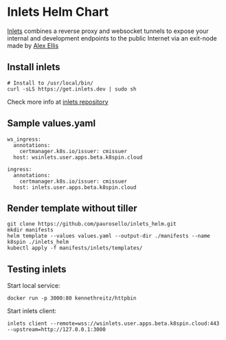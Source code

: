 # Inlets Helm Chart
[Inlets](https://github.com/alexellis/inlets) combines a reverse proxy and websocket tunnels to expose your internal and development endpoints to the public Internet via an exit-node made by [Alex Ellis](https://github.com/alexellis)

## Install inlets
```
# Install to /usr/local/bin/
curl -sLS https://get.inlets.dev | sudo sh
```
Check more info at [inlets repository](https://github.com/alexellis/inlets#get-started-install-the-cli)


## Sample values.yaml
```
ws_ingress:
  annotations:
    certmanager.k8s.io/issuer: cmissuer
  host: wsinlets.user.apps.beta.k8spin.cloud

ingress:
  annotations:
    certmanager.k8s.io/issuer: cmissuer
  host: inlets.user.apps.beta.k8spin.cloud
```

## Render template without tiller
```
git clone https://github.com/paurosello/inlets_helm.git
mkdir manifests
helm template --values values.yaml --output-dir ./manifests --name k8spin ./inlets_helm
kubectl apply -f manifests/inlets/templates/
```

## Testing inlets

Start local service:
```
docker run -p 3000:80 kennethreitz/httpbin
```

Start inlets client:
```
inlets client --remote=wss://wsinlets.user.apps.beta.k8spin.cloud:443  --upstream=http://127.0.0.1:3000
```